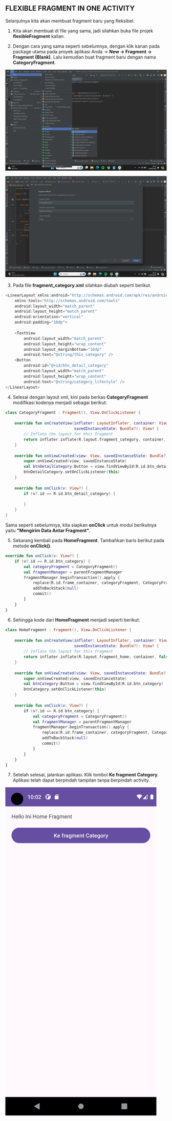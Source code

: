 
## FLEXIBLE FRAGMENT IN ONE ACTIVITY

Selanjutnya kita akan membuat fragment baru yang fleksibel.

1. Kita akan membuat di file yang sama, jadi silahkan buka file projek **flexibleFragment** kalian.

2. Dengan cara yang sama seperti sebelumnya, dengan klik kanan pada package utama pada proyek aplikasi Anda → **New → Fragment → Fragment (Blank).** Lalu kemudian buat fragment baru dengan nama **CategoryFragment**.

![3](assets/3.png)

![7](assets/7.png)

3. Pada file **fragment_category.xml** silahkan diubah seperti berikut.

```kotlin
<LinearLayout xmlns:android="http://schemas.android.com/apk/res/android"
    xmlns:tools="http://schemas.android.com/tools"
    android:layout_width="match_parent"
    android:layout_height="match_parent"
    android:orientation="vertical"
    android:padding="16dp">
 
    <TextView
        android:layout_width="match_parent"
        android:layout_height="wrap_content"
        android:layout_marginBottom="16dp"
        android:text="@string/this_category" />
    <Button
        android:id="@+id/btn_detail_category"
        android:layout_width="match_parent"
        android:layout_height="wrap_content"
        android:text="@string/category_lifestyle" />
</LinearLayout>
```

4. Selesai dengan layout xml, kini pada berkas **CategoryFragment** modifikasi kodenya menjadi sebagai berikut:

```kotlin
class CategoryFragment : Fragment(), View.OnClickListener {
 
    override fun onCreateView(inflater: LayoutInflater, container: ViewGroup?,
                              savedInstanceState: Bundle?): View? {
        // Inflate the layout for this fragment
        return inflater.inflate(R.layout.fragment_category, container, false)
    }
 
    override fun onViewCreated(view: View, savedInstanceState: Bundle?) {
        super.onViewCreated(view, savedInstanceState)
        val btnDetailCategory:Button = view.findViewById(R.id.btn_detail_category)
        btnDetailCategory.setOnClickListener(this)
    }
 
    override fun onClick(v: View?) {
        if (v?.id == R.id.btn_detail_category) {
  
        }
    }
}
```
Sama seperti sebelumnya, kita siapkan **onClick** untuk modul berikutnya yaitu **"Mengirim Data Antar Fragment"**.

5. Sekarang kembali pada **HomeFragment**. Tambahkan baris berikut pada metode **onClick()**.

```kotlin
override fun onClick(v: View?) {
    if (v?.id == R.id.btn_category) {
        val categoryFragment = CategoryFragment()
        val fragmentManager = parentFragmentManager
        fragmentManager.beginTransaction().apply {
            replace(R.id.frame_container, categoryFragment, CategoryFragment::class.java.simpleName)
            addToBackStack(null)
            commit()
        }
    }
}
```

6.  Sehingga kode dari **HomeFragment** menjadi seperti berikut:
```kotlin
class HomeFragment : Fragment(), View.OnClickListener {
 
    override fun onCreateView(inflater: LayoutInflater, container: ViewGroup?,
                              savedInstanceState: Bundle?): View? {
        // Inflate the layout for this fragment
        return inflater.inflate(R.layout.fragment_home, container, false)
    }
 
    override fun onViewCreated(view: View, savedInstanceState: Bundle?) {
        super.onViewCreated(view, savedInstanceState)
        val btnCategory:Button = view.findViewById(R.id.btn_category)
        btnCategory.setOnClickListener(this)
    }
 
    override fun onClick(v: View?) {
        if (v?.id == R.id.btn_category) {
            val categoryFragment = CategoryFragment()
            val fragmentManager = parentFragmentManager
            fragmentManager.beginTransaction().apply {
                replace(R.id.frame_container, categoryFragment, CategoryFragment::class.java.simpleName)
                addToBackStack(null)
                commit()
            }
        }
    }
}
```

7.  Setelah selesai, jalankan aplikasi. Klik tombol **Ke fragment Category**. Aplikasi telah dapat berpindah tampilan tanpa berpindah activity.

![simulasi](assets/simulasi.gif)
